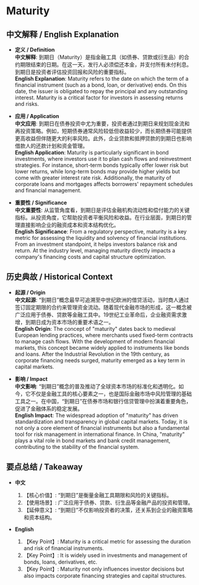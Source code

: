 # Maturity

## 中文解释 / English Explanation

* **定义 / Definition**  
  **中文解释**: 到期日（Maturity）是指金融工具（如债券、贷款或衍生品）的合约期限结束的日期。在这一天，发行人必须偿还本金，并支付所有未付利息。到期日是投资者评估投资回报和风险的重要指标。  
  **English Explanation**: Maturity refers to the date on which the term of a financial instrument (such as a bond, loan, or derivative) ends. On this date, the issuer is obligated to repay the principal and any outstanding interest. Maturity is a critical factor for investors in assessing returns and risks.

* **应用 / Application**  
  **中文应用**: 到期日在债券投资中尤为重要，投资者通过到期日来规划现金流和再投资策略。例如，短期债券通常风险较低但收益较少，而长期债券可能提供更高收益但伴随更大的利率风险。此外，企业贷款和抵押贷款的到期日也影响借款人的还款计划和资金管理。  
  **English Application**: Maturity is particularly significant in bond investments, where investors use it to plan cash flows and reinvestment strategies. For instance, short-term bonds typically offer lower risk but lower returns, while long-term bonds may provide higher yields but come with greater interest rate risk. Additionally, the maturity of corporate loans and mortgages affects borrowers' repayment schedules and financial management.

* **重要性 / Significance**  
  **中文重要性**: 从监管角度看，到期日是评估金融机构流动性和偿付能力的关键指标。从投资角度，它帮助投资者平衡风险和收益。在行业层面，到期日的管理直接影响企业的融资成本和资本结构优化。  
  **English Significance**: From a regulatory perspective, maturity is a key metric for assessing the liquidity and solvency of financial institutions. From an investment standpoint, it helps investors balance risk and return. At the industry level, managing maturity directly impacts a company's financing costs and capital structure optimization.

## 历史典故 / Historical Context

* **起源 / Origin**  
  **中文起源**: “到期日”概念最早可追溯至中世纪欧洲的借贷活动，当时商人通过签订固定期限的合约来管理资金流动。随着现代金融市场的形成，这一概念被广泛应用于债券、贷款等金融工具中。19世纪工业革命后，企业融资需求激增，到期日成为资本市场的重要术语之一。  
  **English Origin**: The concept of "maturity" dates back to medieval European lending practices, where merchants used fixed-term contracts to manage cash flows. With the development of modern financial markets, this concept became widely applied to instruments like bonds and loans. After the Industrial Revolution in the 19th century, as corporate financing needs surged, maturity emerged as a key term in capital markets.

* **影响 / Impact**  
  **中文影响**: “到期日”概念的普及推动了全球资本市场的标准化和透明化。如今，它不仅是金融工具的核心要素之一，也是国际金融市场中风险管理的基础工具之一。在中国，“到期日”在债券市场和银行信贷管理中扮演着重要角色，促进了金融体系的稳定发展。  
  **English Impact**: The widespread adoption of "maturity" has driven standardization and transparency in global capital markets. Today, it is not only a core element of financial instruments but also a fundamental tool for risk management in international finance. In China, "maturity" plays a vital role in bond markets and bank credit management, contributing to the stability of the financial system.

## 要点总结 / Takeaway

* **中文**  
  1. 【核心价值】: “到期日”是衡量金融工具期限和风险的关键指标。
  2. 【使用场景】: 广泛应用于债券、贷款、衍生品等金融产品的投资和管理。
  3. 【延伸意义】: “到期日”不仅影响投资者的决策，还关系到企业的融资策略和资本结构。

* **English**  
  1. 【Key Point】: Maturity is a critical metric for assessing the duration and risk of financial instruments.
  2. 【Key Point】: It is widely used in investments and management of bonds, loans, derivatives, etc.
  3. 【Key Point】: Maturity not only influences investor decisions but also impacts corporate financing strategies and capital structures.